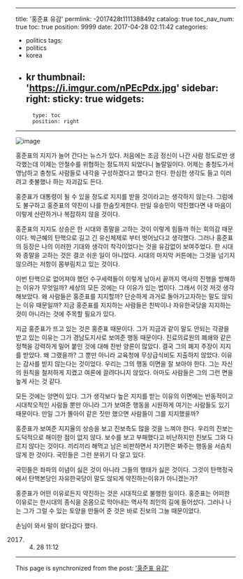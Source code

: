 
---
title: '홍준표 유감'
permlink: -2017428t111138849z
catalog: true
toc_nav_num: true
toc: true
position: 9999
date: 2017-04-28 02:11:42
categories:
- politics
tags:
- politics
- korea
- kr
thumbnail: 'https://i.imgur.com/nPEcPdx.jpg'
sidebar:
    right:
        sticky: true
widgets:
    -
        type: toc
        position: right
---


![image](https://i.imgur.com/nPEcPdx.jpg)

홍준표의 지지가 늘어 간다는 뉴스가 있다. 처음에는 조금 정신이 나간 사람 정도로만 생각했는데 이제는 안철수를 위협하는 정도까지 되었다니 놀랄일이다. 어제는 충청도가서 영남하고 충청도 사람들로 내각을 구성하겠다고 했다고 한다. 한심한 생각도 들고 이러려고 촛불했나 하는 자괴감도 든다.

홍준표가 대통령이 될 수 있을 정도로 지지를 받을 것이라고는 생각하지 않는다. 그럼에도 불구하고 홍준표의 약진이 나를 한숨짓게한다. 만일 유승민이 약진했다면 내 마음이 이렇게 산란하거나 복잡하지 않을 것이다. 

홍준표의 지지도 상승은 한 시대와 종말을 고하는 것이 이렇게 힘들까 하는 회의감 때문이다. 박근혜의 탄핵으로 길고 긴 유신체제로 부터 벗어났다고 생각했다. 그러나 홍준표의 등장은 나의 이러한 기대와 생각이 착각이었다는 것을 유감없이 보여주었다. 한 시대와 종말을 고하는 것은 결코 쉬운 일이 아니었다. 시대의 마지막 커튼에는 그것을 넘기지 않으려는 저항이 몸부림치고 있는 것이다. 

이번 탄핵으로 없어져야 했던 수구세력들이 이렇게 남아서 끝까지 역사의 진행을 방해하는 이유가 무엇일까? 세상의 모든 것에는 다 이유가 있는 법이다. 그래서 이것 저것  생각해보았다.  왜 사람들은 홍준표를 지지할까? 단순하게 과거로 돌아가고자하는 말도 않되는 이유 때문일까? 지금 홍준표를 지지하는 사람들은 친박이나 자유한국당을 지지하는 것이 아니라는 것에 주목할 필요가 있다.

지금 홍준표가 뜨고 있는 것은 홍준표 때문이다. 그가 지금과 같이 말도 안되는 각광을 받고 있는 이유는 그가 경남도지사로 보여준 행동 때문이다. 진료의료원의 폐쇄와 같은 정책을 강력하게 밀어 붙인 것에 대해 찬반 양론이 많았다. 결국 그의 폐지 주장이 지지를 받았다. 왜 그랬을까? 그 뿐만 아니라 교육청에 무상급식비도 지출하지 않았다. 이유는 감사를 받지 않는다는 것이었다. 우리는 그의 행동 이면을 잘 보아야 한다. 그는 자신의 원칙을 철저하게 지켰고 여론에 끌려다니지 않았다. 아마도 사람들은 그의 그런 면을 높게 사는 것 같다. 

모든 것에는 양면이 있다. 그가 생각보다 높은 지지를 받는 이유의 이면에는 반동적이고 시대착오적인 사람들 뿐만 아니라 그가 보여준 행동을 시원하게 여기는 사람들도 있기 때문이다. 만일 그가 똘아이 같은 짓만 했으면 사람들이 그를 지지했을까? 

홍준표가 보여준 지지율의 상승을 보고 진보측도 많을 것을 느껴야 한다. 우리의 진보는 도덕적으로 해이한 점이 없지 않다. 보수를 보고 부패했다고 비난하지만 진보도 그와 다르지 않다는 것이다. 끼리끼리 해먹고 남은 비판하면서 자기편은 봐주는 행동을 서슴치 않게 한 것이다. 국민들은 그런 분위기 다 알고 있다. 

국민들은 좌파의 이념이 싫은 것이 아니라 그들의 행태가 싫은 것이다. 그것이 탄핵정국에서 탄핵본당인 자유한국당이 말도 않되게 약진하는이유가 아니겠는가? 

홍준표가 어떤 이유로든지 약진하는 것은 시대적으로 불행한 일이다. 홍준표는 어떠한 이유로는 한시대의 종식을 온몸으로 막아내는 역사적 죄인의 길에 들어섰다. 그러나 나는 그가 그럴 수 있는 토양을 만들어 준 것은 바로 진보의 그늘 때문이었다. 

손님이 와서 말이 왔다갔다 했다.

2017. 4. 28 11:12

- - -

This page is synchronized from the post: ['홍준표 유감'](https://steemit.com/@oldstone/-2017428t111138849z)
